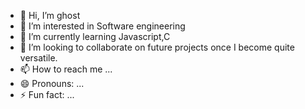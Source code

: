 - 👋 Hi, I’m ghost
- 👀 I’m interested in Software engineering
- 🌱 I’m currently learning Javascript,C
- 💞️ I’m looking to collaborate on future projects once I become quite versatile.
- 📫 How to reach me ...
- 😄 Pronouns: ...
- ⚡ Fun fact: ...

<!---
kb-diplo/kb-diplo is a ✨ special ✨ repository because its `README.md` (this file) appears on your GitHub profile.
You can click the Preview link to take a look at your changes.
--->
